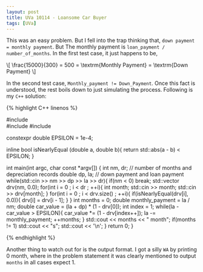 ```yaml
---
layout: post
title: UVa 10114 - Loansome Car Buyer
tags: [UVa]
---
```


This was an easy problem. But I fell into the trap thinking that, ``down payment = monthly payment``. But The monthly payment is ``loan_payment / number_of_months``. In the first test case, it just happens to be,

\\[ \frac{15000}{300} = 500 = \textrm{Monthly Payment} = \textrm{Down Payment}  \\]

In the second test case, ``Monthly_payment != Down_Payment``. Once this fact is understood, the rest boils down to just simulating the process. Following is my ``C++`` solution:

{% highlight C++ linenos %}

#include <iostream>                                                       
#include <vector>
#include <cmath>

constexpr double EPSILON = 1e-4;

inline bool isNearlyEqual (double a, double b){
    return std::abs(a - b) < EPSILON;
}

int main(int argc, char const *argv[])
{
    int nm, dr; // number of months and depreciation records
    double dp, la; // down payment and loan payment
    while(std::cin >> nm >> dp >> la >> dr){
        if(nm < 0) break;
        std::vector <double> drv(nm, 0.0);
        for(int i = 0 ; i < dr ; ++i){
            int month; std::cin >> month;
            std::cin >> drv[month];
        }
        for(int i = 0 ; i < drv.size() ; ++i){
            if(isNearlyEqual(drv[i], 0.0)){
                drv[i] = drv[i - 1];
            }
        }
        int months = 0;
        double monthly_payment = la / nm;
        double car_value = (la + dp) * (1 - drv[0]);
        int index = 1;
        while(la - car_value > EPSILON){
            car_value *= (1 - drv[index++]);
            la -= monthly_payment;
            ++months;
        }
        std::cout << months << " month";
        if(months != 1) std::cout << "s";
        std::cout << '\n';
    }
    return 0;
}

{% endhighlight %}

Another thing to watch out for is the output format. I got a silly ``WA`` by printing $\text{0 month}$, where in the problem statement it was clearly mentioned to output ``months`` in all cases expect $1$.